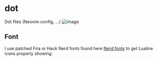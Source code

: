 # dot
Dot files (Neovim config, ...)
![image](https://github.com/h4z3m/dot/assets/22566999/1682563d-d70c-4fca-b352-855dadd044c9)

## Font
I use patched Fira or Hack Nerd fonts found here [Nerd fonts](https://github.com/ryanoasis/nerd-fonts/tree/master/patched-fonts) to get Lualine icons properly showing.
